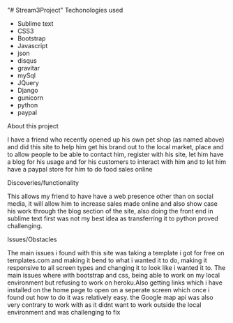 "# Stream3Project" 
Techonologies used
- Sublime text
- CSS3
- Bootstrap
- Javascript
- json
- disqus
- gravitar
- mySql
- JQuery
- Django
- gunicorn
- python
- paypal

About this project

I have a friend who recently opened up his own pet shop (as named above) and did this site to help him get his brand out to the local market, place and to allow people to be able to contact him, register with his site, let him have a blog for his usage and for his customers to interact with him and to let him have a paypal store for him to do food sales online

Discoveries/functionality

This allows my friend to have have a web presence other than on social media, it will allow him to increase sales made online and also show case his work through the blog section of the site, also doing the front end in sublime text first was not my best idea as transferring it to python proved challenging.

Issues/Obstacles

The main issues i found with this site was taking a template i got for free on templates.com and making it bend to what i wanted it to do, making it responsive to all screen types and changing it to look like i wanted it to. The main issues where with bootstrap and css, being able to work on my local environment but refusing to work on heroku.Also getting links which i have installed on the home page to open on a seperate screen which once i found out how to do it was relatively easy. the Google map api was also very contrary to work with as it didnt want to work outside the local environment and was challenging to fix


